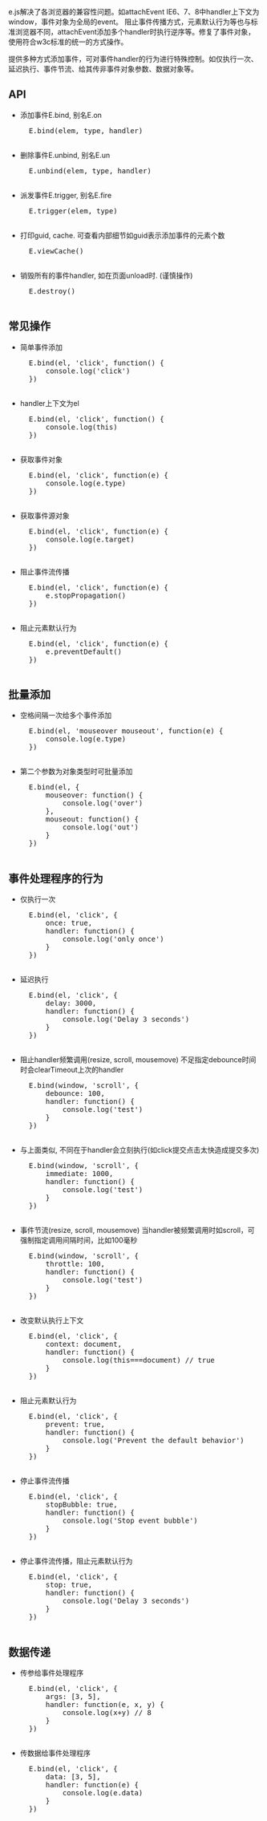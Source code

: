 e.js解决了各浏览器的兼容性问题。如attachEvent IE6、7、8中handler上下文为window，事件对象为全局的event。
阻止事件传播方式，元素默认行为等也与标准浏览器不同，attachEvent添加多个handler时执行逆序等。修复了事件对象，使用符合w3c标准的统一的方式操作。

提供多种方式添加事件，可对事件handler的行为进行特殊控制。如仅执行一次、延迟执行、事件节流、给其传非事件对象参数、数据对象等。

## API
+ 添加事件E.bind, 别名E.on
	<pre>
	E.bind(elem, type, handler)
	</pre>
	
+ 删除事件E.unbind, 别名E.un
	<pre>
	E.unbind(elem, type, handler)
	</pre>

+ 派发事件E.trigger, 别名E.fire
	<pre>
	E.trigger(elem, type)
	</pre>

+ 打印guid, cache. 可查看内部细节如guid表示添加事件的元素个数
	<pre>
	E.viewCache()
	</pre>
	
+ 销毁所有的事件handler, 如在页面unload时. (谨慎操作)
	<pre>
	E.destroy()
	</pre>	


## 常见操作
+ 简单事件添加
	<pre>
	E.bind(el, 'click', function() {
		console.log('click')
	})
	</pre>

+ handler上下文为el
	<pre>
	E.bind(el, 'click', function() {
		console.log(this)
	})
	</pre>

+ 获取事件对象
	<pre>
    E.bind(el, 'click', function(e) {
        console.log(e.type)
    })
   </pre>

+ 获取事件源对象
	<pre>
	E.bind(el, 'click', function(e) {
		console.log(e.target)
	})
	</pre>
	
+ 阻止事件流传播
	<pre>
	E.bind(el, 'click', function(e) {
		e.stopPropagation()
	})
	</pre>
	
+ 阻止元素默认行为
	<pre>
	E.bind(el, 'click', function(e) {
		e.preventDefault()
	})	
	</pre>
	

## 批量添加
+ 空格间隔一次给多个事件添加
	<pre>
	E.bind(el, 'mouseover mouseout', function(e) {
		console.log(e.type)
	})
	</pre>
	
+ 第二个参数为对象类型时可批量添加
	<pre>
	E.bind(el, {
		mouseover: function() {
			console.log('over')
		},
		mouseout: function() {
			console.log('out')
		}
	})
	</pre>
	

## 事件处理程序的行为
+ 仅执行一次
	<pre>
	E.bind(el, 'click', {
		once: true,
		handler: function() {
			console.log('only once')
		}
	})
	</pre>
	
+ 延迟执行
	<pre>
	E.bind(el, 'click', {
		delay: 3000,
		handler: function() {
			console.log('Delay 3 seconds')
		}
	})
	</pre>

+ 阻止handler频繁调用(resize, scroll, mousemove) 不足指定debounce时间时会clearTimeout上次的handler
	<pre>
	E.bind(window, 'scroll', {
		debounce: 100,
		handler: function() {
			console.log('test')
		}
	})
	</pre>

+ 与上面类似, 不同在于handler会立刻执行(如click提交点击太快造成提交多次)
	<pre>
	E.bind(window, 'scroll', {
		immediate: 1000,
		handler: function() {
			console.log('test')
		}
	})
	</pre>

+ 事件节流(resize, scroll, mousemove) 当handler被频繁调用时如scroll，可强制指定调用间隔时间，比如100毫秒
	<pre>
	E.bind(window, 'scroll', {
		throttle: 100,
		handler: function() {
			console.log('test')
		}
	})
	</pre>
	
+ 改变默认执行上下文
	<pre>
	E.bind(el, 'click', {
		context: document,
		handler: function() {
			console.log(this===document) // true
		}
	})
	</pre>
		
+ 阻止元素默认行为
	<pre>
	E.bind(el, 'click', {
		prevent: true,
		handler: function() {
			console.log('Prevent the default behavior')
		}
	})
	</pre>

+ 停止事件流传播
	<pre>
	E.bind(el, 'click', {
		stopBubble: true,
		handler: function() {
			console.log('Stop event bubble')
		}
	})
	</pre>
	
+ 停止事件流传播，阻止元素默认行为
	<pre>
	E.bind(el, 'click', {
		stop: true,
		handler: function() {
			console.log('Delay 3 seconds')
		}
	})
	</pre>
	
## 数据传递
+ 传参给事件处理程序
	<pre>
	E.bind(el, 'click', {
		args: [3, 5],
		handler: function(e, x, y) {
			console.log(x+y) // 8
		}
	})
	</pre>
	
+ 传数据给事件处理程序
	<pre>
	E.bind(el, 'click', {
		data: [3, 5],
		handler: function(e) {
			console.log(e.data)
		}
	})
	</pre>

